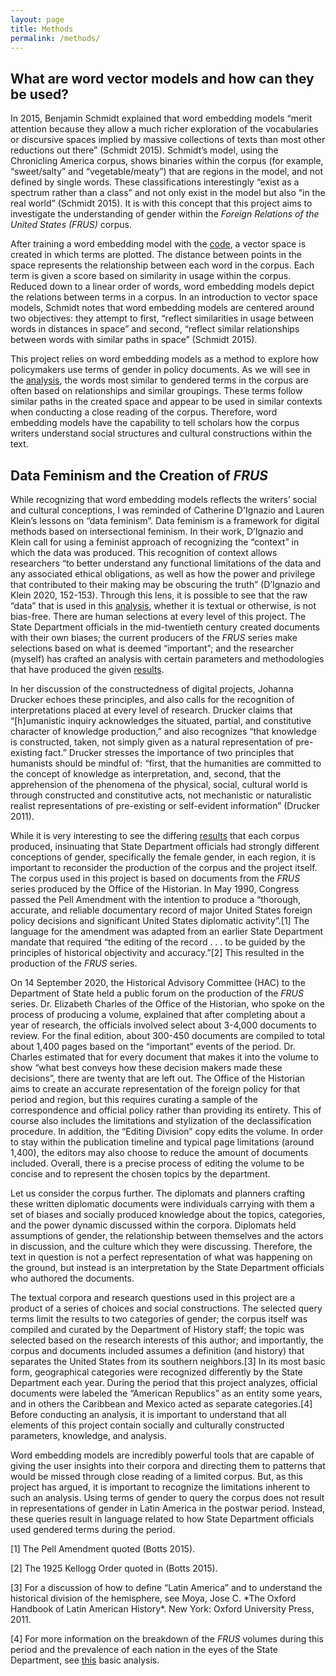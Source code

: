 ```yaml
---
layout: page
title: Methods
permalink: /methods/
---
```


## What are word vector models and how can they be used?

<p>In 2015, Benjamin Schmidt explained that word embedding models “merit attention because they allow a much richer exploration of the vocabularies or discursive spaces implied by massive collections of texts than most other reductions out there” (Schmidt 2015). Schmidt’s model, using the Chronicling America corpus, shows binaries within the corpus (for example, “sweet/salty” and “vegetable/meaty”) that are regions in the model, and not defined by single words. These classifications interestingly “exist as a spectrum rather than a class” and not only exist in the model but also “in the real world” (Schmidt 2015). It is with this concept that this project aims to investigate the understanding of gender within the <i>Foreign Relations of the United States (FRUS)</i> corpus.</p>

<p>After training a word embedding model with the <a href ="https://ccloutier312.github.io/code">code</a>, a vector space is created in which terms are plotted. The distance between points in the space represents the relationship between each word in the corpus. Each term is given a score based on similarity in usage within the corpus. Reduced down to a linear order of words, word embedding models depict the relations between terms in a corpus. In an introduction to vector space models, Schmidt notes that word embedding models are centered around two objectives: they attempt to first, “reflect similarities in usage between words in distances in space” and second, “reflect similar relationships between words with similar paths in space” (Schmidt 2015).</p>

<p>This project relies on word embedding models as a method to explore how policymakers use terms of gender in policy documents. As we will see in the <a href="https://ccloutier312.github.io/analysis">analysis</a>, the words most similar to gendered terms in the corpus are often based on relationships and similar groupings. These terms follow similar paths in the created space and appear to be used in similar contexts when conducting a close reading of the corpus. Therefore, word embedding models have the capability to tell scholars how the corpus writers understand social structures and cultural constructions within the text.</p>

## Data Feminism and the Creation of <i>FRUS</i>

<p>While recognizing that word embedding models reflects the writers’ social and cultural conceptions, I was reminded of Catherine D'Ignazio and Lauren Klein’s lessons on “data feminism”. Data feminism is a framework for digital methods based on intersectional feminism. In their work, D’Ignazio and Klein call for using a feminist approach of recognizing the “context” in which the data was produced. This recognition of context allows researchers “to better understand any functional limitations of the data and any associated ethical obligations, as well as how the power and privilege that contributed to their making may be obscuring the truth” (D’Ignazio and Klein 2020, 152-153). Through this lens, it is possible to see that the raw “data” that is used in this <a href="https://ccloutier312.github.io/analysis">analysis</a>, whether it is textual or otherwise, is not bias-free. There are human selections at every level of this project. The State Department officials in the mid-twentieth century created documents with their own biases; the current producers of the <i>FRUS</i> series make selections based on what is deemed “important”; and the researcher (myself) has crafted an analysis with certain parameters and methodologies that have produced the given <a href="https://ccloutier312.github.io/analysis">results</a>.</p>

<p>In her discussion of the constructedness of digital projects, Johanna Drucker echoes these principles, and also calls for the recognition of interpretations placed at every level of research. Drucker claims that “[h]umanistic inquiry acknowledges the situated, partial, and constitutive character of knowledge production,” and also recognizes “that knowledge is constructed, taken, not simply given as a natural representation of pre-existing fact.” Drucker stresses the importance of two principles that humanists should be mindful of: “first, that the humanities are committed to the concept of knowledge as interpretation, and, second, that the apprehension of the phenomena of the physical, social, cultural world is through constructed and constitutive acts, not mechanistic or naturalistic realist representations of pre-existing or self-evident information” (Drucker 2011).</p>

<p>While it is very interesting to see the differing <a href="https://ccloutier312.github.io/analysis">results</a> that each corpus produced, insinuating that State Department officials had strongly different conceptions of gender, specifically the female gender, in each region, it is important to reconsider the production of the corpus and the project itself. The corpus used in this project is based on documents from the <i>FRUS</i> series produced by the Office of the Historian. In May 1990, Congress passed the Pell Amendment with the intention to produce a “thorough, accurate, and reliable documentary record of major United States foreign policy decisions and significant United States diplomatic activity”.[1] The language for the amendment was adapted from an earlier State Department mandate that required “the editing of the record . . . to be guided by the principles of historical objectivity and accuracy.”[2] This resulted in the production of the <i>FRUS</i> series.</p>

<p>On 14 September 2020, the Historical Advisory Committee (HAC) to the Department of State held a public forum on the production of the <i>FRUS</i> series. Dr. Elizabeth Charles of the Office of the Historian, who spoke on the process of producing a volume, explained that after completing about a year of research, the officials involved select about 3-4,000 documents to review. For the final edition, about 300-450 documents are compiled to total about 1,400 pages based on the “important” events of the period. Dr. Charles estimated that for every document that makes it into the volume to show “what best conveys how these decision makers made these decisions”, there are twenty that are left out. The Office of the Historian aims to create an accurate representation of the foreign policy for that period and region, but this requires curating a sample of the correspondence and official policy rather than providing its entirety. This of course also includes the limitations and stylization of the declassification procedure. In addition, the “Editing Division” copy edits the volume. In order to stay within the publication timeline and typical page limitations (around 1,400), the editors may also choose to reduce the amount of documents included. Overall, there is a precise process of editing the volume to be concise and to represent the chosen topics by the department.</p>

<p>Let us consider the corpus further. The diplomats and planners crafting these written diplomatic documents were individuals carrying with them a set of biases and socially produced knowledge about the topics, categories, and the power dynamic discussed within the corpora. Diplomats held assumptions of gender, the relationship between themselves and the actors in discussion, and the culture which they were discussing. Therefore, the text in question is not a perfect representation of what was happening on the ground, but instead is an interpretation by the State Department officials who authored the documents.</p>

<p>The textual corpora and research questions used in this project are a product of a series of choices and social constructions. The selected query terms limit the results to two categories of gender; the corpus itself was compiled and curated by the Department of History staff; the topic was selected based on the research interests of this author; and importantly, the corpus and documents included assumes a definition (and history) that separates the United States from its southern neighbors.[3] In its most basic form, geographical categories were recognized differently by the State Department each year. During the period that this project analyzes, official documents were labeled the “American Republics” as an entity some years, and in others the Caribbean and Mexico acted as separate categories.[4] Before conducting an analysis, it is important to understand that all elements of this project contain socially and culturally constructed parameters, knowledge, and analysis.</p>

<p>Word embedding models are incredibly powerful tools that are capable of giving the user insights into their corpora and directing them to patterns that would be missed through close reading of a limited corpus. But, as this project has argued, it is important to recognize the limitations inherent to such an analysis. Using terms of gender to query the corpus does not result in representations of gender in Latin America in the postwar period. Instead, these queries result in language related to how State Department officials used gendered terms during the period.</p>

<p>[1] The Pell Amendment quoted (Botts 2015).</p>
<p>[2] The 1925 Kellogg Order quoted in (Botts 2015).</p>
<p>[3] For a discussion of how to define “Latin America” and to understand the historical division of the hemisphere, see Moya, Jose C. *The Oxford Handbook of Latin American History*. New York: Oxford University Press, 2011.</p>
<p>[4] For more information on the breakdown of the <i>FRUS</i> volumes during this period and the prevalence of each nation in the eyes of the State Department, see <a href="http://ccloutier.com/mapping-policy/">this</a> basic analysis.</p>


